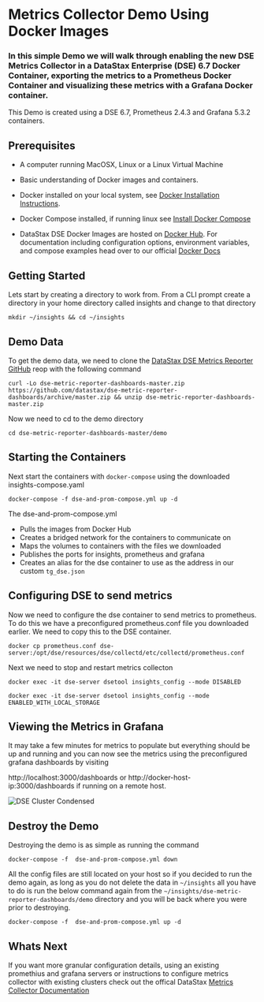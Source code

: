 # Metrics Collector Demo Using Docker Images

### In this simple Demo we will walk through enabling the new DSE Metrics Collector in a DataStax Enterprise (DSE) 6.7 Docker Container, exporting the metrics to a Prometheus Docker Container and visualizing these metrics with a Grafana Docker container.

This Demo is created using a DSE 6.7, Prometheus 2.4.3 and Grafana 5.3.2 containers.

## Prerequisites

* A computer running MacOSX, Linux or a Linux Virtual Machine

* Basic understanding of Docker images and containers. 

* Docker installed on your local system, see [Docker Installation Instructions](https://docs.docker.com/engine/installation/). 

* Docker Compose installed, if running linux see [Install Docker Compose](https://docs.docker.com/compose/install)

* DataStax DSE Docker Images are hosted on [Docker Hub](https://hub.docker.com/r/datastax/dse-server/). For documentation including configuration options, environment variables, and compose examples head over to our official [Docker Docs](https://docs.datastax.com/en/docker/doc/index.html?utm_campaign=Docker_Cus_2019&utm_medium=web&utm_source=docker&utm_term=&utm_content=Web_DocsDocker)

## Getting Started

Lets start by creating a directory to work from.  From a CLI prompt create a directory in your home directory called insights and change to that directory


```
mkdir ~/insights && cd ~/insights
```

## Demo Data

To get the demo data, we need to clone the [DataStax DSE Metrics Reporter GitHub](https://github.com/datastax/dse-metric-reporter-dashboards) reop with the following command

```
curl -Lo dse-metric-reporter-dashboards-master.zip https://github.com/datastax/dse-metric-reporter-dashboards/archive/master.zip && unzip dse-metric-reporter-dashboards-master.zip
```

Now we need to cd to the demo directory 

```
cd dse-metric-reporter-dashboards-master/demo
```

## Starting the Containers

Next start the containers with `docker-compose` using the downloaded insights-compose.yaml 

```
docker-compose -f dse-and-prom-compose.yml up -d 
```

The dse-and-prom-compose.yml 
* Pulls the images from Docker Hub
* Creates a bridged network for the containers to communicate on
* Maps the volumes to containers with the files we downloaded
* Publishes the ports for insights, prometheus and grafana
* Creates an alias for the dse container to use as the address in our custom `tg_dse.json` 

## Configuring DSE to send metrics

Now we need to configure the dse container to send metrics to prometheus. To do this we have a preconfigured prometheus.conf file you downloaded earlier.  We need to copy this to the DSE container.

```
docker cp prometheus.conf dse-server:/opt/dse/resources/dse/collectd/etc/collectd/prometheus.conf
```

Next we need to stop and restart metrics collecton

```
docker exec -it dse-server dsetool insights_config --mode DISABLED
```

```
docker exec -it dse-server dsetool insights_config --mode ENABLED_WITH_LOCAL_STORAGE
```

## Viewing the Metrics in Grafana

It may take a few minutes for metrics to populate but everything should be up and running and you can now see the metrics using the preconfigured grafana dashboards by visiting 

http://localhost:3000/dashboards or http://docker-host-ip:3000/dashboards if running on a remote host.

![DSE Cluster Condensed](https://github.com/datastax/dse-metric-reporter-dashboards/blob/master/doc/DSEMetricsCollectorDashboardCondensed.png)

## Destroy the Demo

Destroying the demo is as simple as running the command 

```
docker-compose -f  dse-and-prom-compose.yml down
```

All the config files are still located on your host so if you decided to run the demo again, as long as you do not delete the data in `~/insights` all you have to do is run the below command again from the `~/insights/dse-metric-reporter-dashboards/demo` directory and you will be back where you were prior to destroying.

```
docker-compose -f  dse-and-prom-compose.yml up -d 
```

## Whats Next

If you want more granular configuration details, using an existing promethius and grafana servers or instructions to configure metrics collector with existing clusters check out the offical DataStax [Metrics Collector Documentation](https://docs.datastax.com/en/dse/6.7/dse-dev/datastax_enterprise/tools/metricsCollector/mcIntroduction.html)
